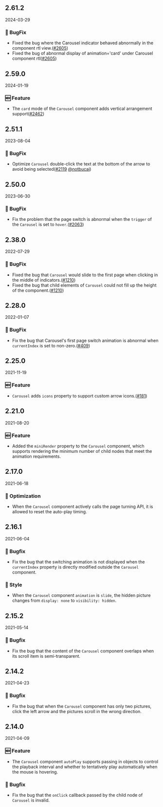 ## 2.61.2

2024-03-29

### 🐛 BugFix

- Fixed the bug where the Carousel indicator behaved abnormally in the component rtl view.([#2605](https://github.com/arco-design/arco-design/pull/2605))
- Fixed the bug of abnormal display of animation='card' under Carousel component rtl([#2605](https://github.com/arco-design/arco-design/pull/2605))

## 2.59.0

2024-01-19

### 🆕 Feature

- The `card` mode of the `Carousel` component adds vertical arrangement support([#2462](https://github.com/arco-design/arco-design/pull/2462))

## 2.51.1

2023-08-04

### 🐛 BugFix

- Optimize `Carousel` double-click the text at the bottom of the arrow to avoid being selected([#2119](https://github.com/arco-design/arco-design/pull/2119) [@notbucai](https://github.com/notbucai))

## 2.50.0

2023-06-30

### 🐛 BugFix

- Fix the problem that the page switch is abnormal when the `trigger` of the `Carousel` is set to `hover`.([#2063](https://github.com/arco-design/arco-design/pull/2063))

## 2.38.0

2022-07-29

### 🐛 BugFix

- Fixed the bug that `Carousel` would slide to the first page when clicking in the middle of indicators.([#1210](https://github.com/arco-design/arco-design/pull/1210))
- Fixed the bug that child elements of `Carousel` could not fill up the height of the component.([#1210](https://github.com/arco-design/arco-design/pull/1210))

## 2.28.0

2022-01-07

### 🐛 BugFix

- Fix the bug that Carousel's first page switch animation is abnormal when `currentIndex` is set to non-zero.([#409](https://github.com/arco-design/arco-design/pull/409))

## 2.25.0

2021-11-19

### 🆕 Feature

- `Carousel` adds `icons` property to support custom arrow icons.([#181](https://github.com/arco-design/arco-design/pull/181))

## 2.21.0

2021-08-20

### 🆕 Feature

- Added the `miniRender` property to the `Carousel` component, which supports rendering the minimum number of child nodes that meet the animation requirements.

## 2.17.0

2021-06-18

### 💎 Optimization

- When the `Carousel` component actively calls the page turning API, it is allowed to reset the auto-play timing.

## 2.16.1

2021-06-04

### 🐛 Bugfix

- Fix the bug that the switching animation is not displayed when the `currentIndex` property is directly modified outside the `Carousel` component.

### 💅 Style

- When the `Carousel` component `animation` is `slide`, the hidden picture changes from `display: none` to `visibility: hidden`.



## 2.15.2

2021-05-14

### 🐛 Bugfix

- Fix the bug that the content of the `Carousel` component overlaps when its scroll item is semi-transparent.

## 2.14.2

2021-04-23

### 🐛 Bugfix

- Fix the bug that when the `Carousel` component has only two pictures, click the left arrow and the pictures scroll in the wrong direction.

## 2.14.0

2021-04-09

### 🆕 Feature

- The `Carousel` component `autoPlay` supports passing in objects to control the playback interval and whether to tentatively play automatically when the mouse is hovering.

### 🐛 Bugfix

- Fix the bug that the `onClick` callback passed by the child node of `Carousel` is invalid.

